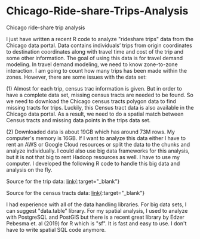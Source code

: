 # Chicago-Ride-share-Trips-Analysis
Chicago ride-share trip analysis

I just have written a recent R code to analyze "rideshare trips" data from the Chicago data portal. Data contains individuals’ trips from origin coordinates to destination coordinates along with travel time and cost of the trip and some other information. The goal of using this data is for travel demand modeling. In travel demand modeling, we need to know zone-to-zone interaction. I am going to count how many trips has been made within the zones. However, there are some issues with the data set:

(1) Almost for each trip, census trac information is given. But in order to have a complete data set, missing census tracts are needed to be found. So we need to download the Chicago census tracts polygon data to find missing tracts for trips. Luckily, this Census tract data is also available in the Chicago data portal. As a result, we need to do a spatial match between Census tracts and missing data points in the trips data set.

(2) Downloaded data is about 19GB which has around 73M rows. My computer's memory is 16GB. If I want to analyze this data either I have to rent an AWS or Google Cloud resources or split the data to the chunks and analyze individually. I could also use big data frameworks for this analysis, but it is not that big to rent Hadoop resources as well. I have to use my computer. I developed the following R code to handle this big data and analysis on the fly.

Source for the trip data: [link](https://data.cityofchicago.org/Transportation/Transportation-Network-Providers-Trips/m6dm-c72p){:target="_blank"}

Source for the census tracts data: [link](https://data.cityofchicago.org/Facilities-Geographic-Boundaries/Boundaries-Census-Tracts-2010/5jrd-6zik){:target="_blank"}

I had experience with all of the data handling libraries. For big data sets, I can suggest "data.table" library. For my spatial analysis, I used to analyze with PostgreSQL and PostGIS but there is a recent great library by Edzer Pebesma et. al (2019) for R which is "sf". It is fast and easy to use. I don't have to write spatial SQL code anymore.
